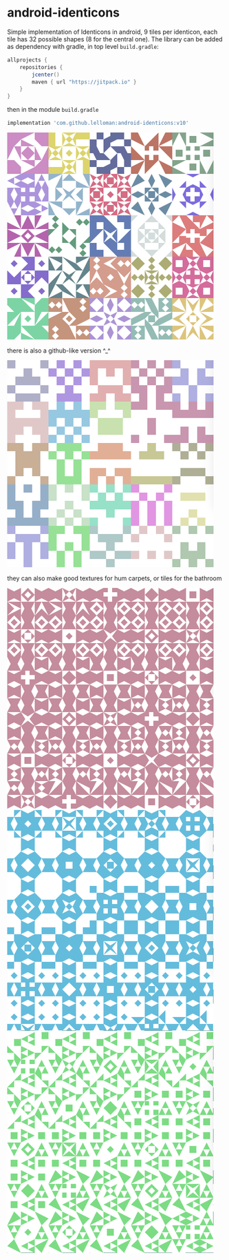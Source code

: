 # android-identicons
Simple implementation of Identicons in android, 9 tiles per identicon, each tile has 32 possible shapes (8 for the central one).
The library can be added as dependency with gradle, in top level `build.gradle`:
```groovy
allprojects {
    repositories {
        jcenter()
        maven { url "https://jitpack.io" }
    }
}
```
then in the module `build.gradle`
```groovy
implementation 'com.github.lelloman:android-identicons:v10'
```
![identicons](https://github.com/lelloman/android-identicons/blob/master/meta/identicons.png)

there is also a github-like version ^_^

![identicons](https://github.com/lelloman/android-identicons/blob/master/meta/githubbicons.png)

they can also make good textures for hum carpets, or tiles for the bathroom

![carpet1](https://github.com/lelloman/android-identicons/blob/master/meta/carpet1.png)
![carpet2](https://github.com/lelloman/android-identicons/blob/master/meta/carpet2.png)
![carpet3](https://github.com/lelloman/android-identicons/blob/master/meta/carpet3.png)
